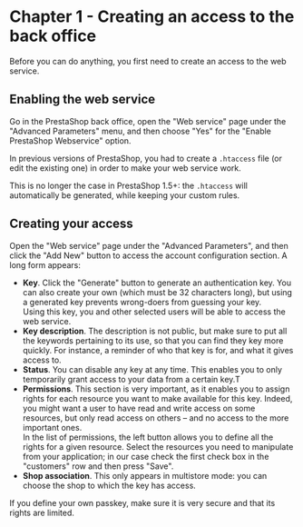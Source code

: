 # Chapter 1 - Creating an access to the back office

Before you can do anything, you first need to create an access to the web service.

## Enabling the web service <a href="#chapter1-creatinganaccesstothebackoffice-enablingthewebservice" id="chapter1-creatinganaccesstothebackoffice-enablingthewebservice"></a>

Go in the PrestaShop back office, open the "Web service" page under the "Advanced Parameters" menu, and then choose "Yes" for the "Enable PrestaShop Webservice" option.

In previous versions of PrestaShop, you had to create a `.htaccess` file (or edit the existing one) in order to make your web service work.

This is no longer the case in PrestaShop 1.5+: the `.htaccess` will automatically be generated, while keeping your custom rules.

## Creating your access <a href="#chapter1-creatinganaccesstothebackoffice-creatingyouraccess" id="chapter1-creatinganaccesstothebackoffice-creatingyouraccess"></a>

Open the "Web service" page under the "Advanced Parameters", and then click the "Add New" button to access the account configuration section. A long form appears:

* **Key**. Click the "Generate" button to generate an authentication key. You can also create your own (which must be 32 characters long), but using a generated key prevents wrong-doers from guessing your key.\
  &#x20;Using this key, you and other selected users will be able to access the web service.
* **Key description**. The description is not public, but make sure to put all the keywords pertaining to its use, so that you can find they key more quickly. For instance, a reminder of who that key is for, and what it gives access to.
* **Status**. You can disable any key at any time. This enables you to only temporarily grant access to your data from a certain key.T
* **Permissions**. This section is very important, as it enables you to assign rights for each resource you want to make available for this key. Indeed, you might want a user to have read and write access on some resources, but only read access on others – and no access to the more important ones.\
  &#x20;In the list of permissions, the left button allows you to define all the rights for a given resource. Select the resources you need to manipulate from your application; in our case check the first check box in the "customers" row and then press "Save".
* **Shop association**. This only appears in multistore mode: you can choose the shop to which the key has access.

If you define your own passkey, make sure it is very secure and that its rights are limited.
